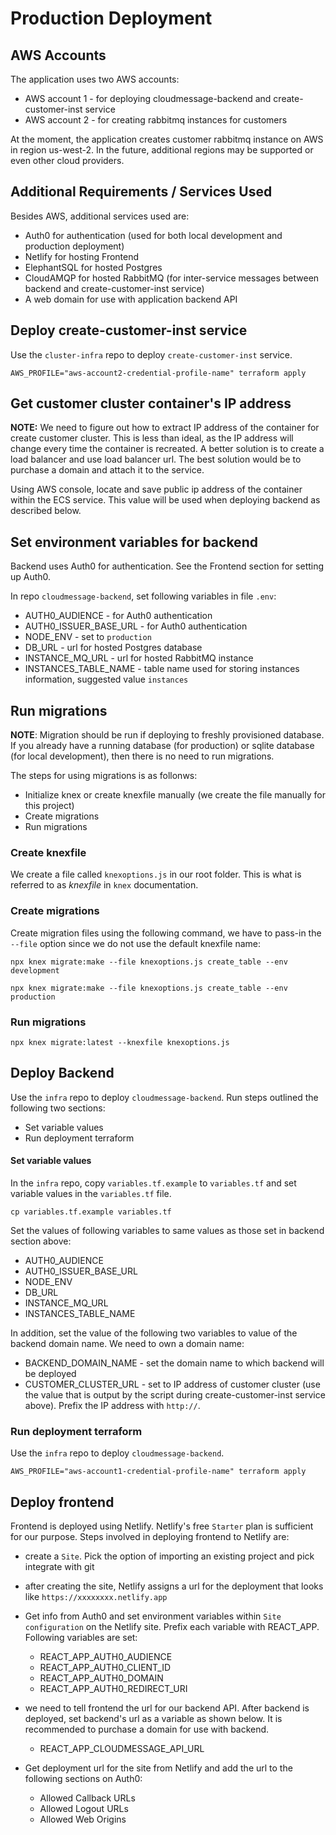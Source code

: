 # Production Deployment

## AWS Accounts

The application uses two AWS accounts:
* AWS account 1 - for deploying cloudmessage-backend and create-customer-inst service
* AWS account 2 - for creating rabbitmq instances for customers

At the moment, the application creates customer rabbitmq instance on AWS in region us-west-2. In the future, additional regions may be supported or even other cloud providers.

## Additional Requirements / Services Used

Besides AWS, additional services used are:
* Auth0 for authentication (used for both local development and production deployment)
* Netlify for hosting Frontend
* ElephantSQL for hosted Postgres
* CloudAMQP for hosted RabbitMQ (for inter-service messages between backend and create-customer-inst service)
* A web domain for use with application backend API

## Deploy create-customer-inst service

Use the `cluster-infra` repo to deploy `create-customer-inst` service.

```
AWS_PROFILE="aws-account2-credential-profile-name" terraform apply
```

## Get customer cluster container's IP address

**NOTE:** We need to figure out how to extract IP address of the container for create customer cluster. This is less than ideal, as the IP address will change every time the container is recreated. A better solution is to create a load balancer and use load balancer url. The best solution would be to purchase a domain and attach it to the service.

Using AWS console, locate and save public ip address of the container within the ECS service.
This value will be used when deploying backend as described below.


## Set environment variables for backend

Backend uses Auth0 for authentication. See the Frontend section for setting up Auth0.

In repo `cloudmessage-backend`, set following variables in file `.env`:
* AUTH0_AUDIENCE - for Auth0 authentication
* AUTH0_ISSUER_BASE_URL - for Auth0 authentication
* NODE_ENV - set to `production`
* DB_URL - url for hosted Postgres database
* INSTANCE_MQ_URL - url for hosted RabbitMQ instance
* INSTANCES_TABLE_NAME - table name used for storing instances information, suggested value `instances`


## Run migrations

**NOTE**: Migration should be run if deploying to freshly provisioned database. If you already have a running database (for production) or sqlite database (for local development), then there is no need to run migrations.

The steps for using migrations is as follonws:
* Initialize knex or create knexfile manually (we create the file manually for this project)
* Create migrations
* Run migrations


### Create knexfile
We create a file called `knexoptions.js` in our root folder. This is what is referred to as *knexfile* in `knex` documentation.


### Create migrations

Create migration files using the following command, we have to pass-in the `--file` option since we do not use the default knexfile name:

```
npx knex migrate:make --file knexoptions.js create_table --env development

npx knex migrate:make --file knexoptions.js create_table --env production
```

### Run migrations

```
npx knex migrate:latest --knexfile knexoptions.js
```

## Deploy Backend

Use the `infra` repo to deploy `cloudmessage-backend`. Run steps outlined the following two sections:

* Set variable values
* Run deployment terraform

#### Set variable values

In the `infra` repo, copy `variables.tf.example` to `variables.tf` and set variable values in the `variables.tf` file.

```
cp variables.tf.example variables.tf
```

Set the values of following variables to same values as those set in backend section above:

* AUTH0_AUDIENCE
* AUTH0_ISSUER_BASE_URL
* NODE_ENV
* DB_URL
* INSTANCE_MQ_URL
* INSTANCES_TABLE_NAME

In addition, set the value of the following two variables to value of the backend domain name. We need
to own a domain name:

* BACKEND_DOMAIN_NAME - set the domain name to which backend will be deployed
* CUSTOMER_CLUSTER_URL - set to IP address of customer cluster (use the value that is output by the script during create-customer-inst service above). Prefix the IP address with `http://`.

### Run deployment terraform

Use the `infra` repo to deploy `cloudmessage-backend`.

```
AWS_PROFILE="aws-account1-credential-profile-name" terraform apply
```

## Deploy frontend

Frontend is deployed using Netlify. Netlify's free `Starter` plan is sufficient for our
purpose. Steps involved in deploying frontend to Netlify are:

* create a `Site`. Pick the option of importing an existing project and pick integrate
with git
* after creating the site, Netlify assigns a url for the deployment that looks like
`https://xxxxxxxx.netlify.app`
* Get info from Auth0 and set environment variables within `Site configuration` on the Netlify site. Prefix each variable with REACT_APP. Following variables are set:
  * REACT_APP_AUTH0_AUDIENCE
  * REACT_APP_AUTH0_CLIENT_ID
  * REACT_APP_AUTH0_DOMAIN
  * REACT_APP_AUTH0_REDIRECT_URI
* we need to tell frontend the url for our backend API. After backend is deployed, set
backend's url as a variable as shown below. It is recommended to purchase a domain for
use with backend.
  * REACT_APP_CLOUDMESSAGE_API_URL

* Get deployment url for the site from Netlify and add the url to the following sections
on Auth0:
  * Allowed Callback URLs
  * Allowed Logout URLs
  * Allowed Web Origins
